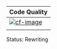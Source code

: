 | Code Quality             |
| :----------------------- |
| [![cf-image][]][cf-site] |
|                          |

[cf-site]: https://www.codefactor.io/repository/github/fluffyfoxuwu/fluffygc
[cf-image]: https://www.codefactor.io/repository/github/fluffyfoxuwu/fluffygc/badge


Status: Rewriting
